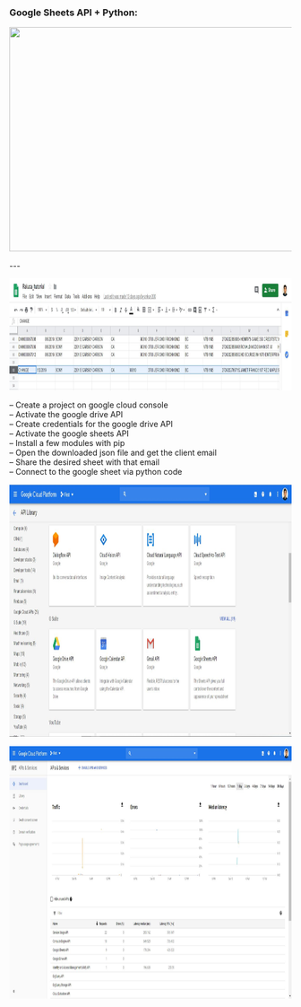 ### Google Sheets API + Python:
<p align="left">
  <img width="800" height="400" src="https://i.ytimg.com/vi/cnPlKLEGR7E/maxresdefault.jpg">
</p>  
---  

<p align="center">
  <img width="1000" height="200" src="https://github.com/ankur715/web/blob/master/raluca/API/google_drive_sheets/Capture_sheets.JPG"> 
</p>

– Create a project on google cloud console  
– Activate the google drive API  
– Create credentials for the google drive API  
– Activate the google sheets API  
– Install a few modules with pip  
– Open the downloaded json file and get the client email  
– Share the desired sheet with that email  
– Connect to the google sheet via python code  

<p align="center">
  <img width="800" height="450" src="https://github.com/ankur715/web/blob/master/raluca/API/google_drive_sheets/Capture_API.JPG"> 
</p>

<p align="center">
  <img width="800" height="450" src="https://github.com/ankur715/web/blob/master/raluca/API/google_drive_sheets/Capture_dashboard.JPG"> 
</p>
